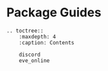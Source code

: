 # Package Guides
```eval_rst
.. toctree::
    :maxdepth: 4
    :caption: Contents

    discord
    eve_online

```